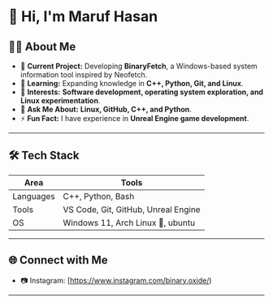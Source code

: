 # 👋 Hi, I'm Maruf Hasan  

## 🧑‍💻 About Me
- 🔭 **Current Project:** Developing **BinaryFetch**, a Windows-based system information tool inspired by Neofetch.  
- 🌱 **Learning:** Expanding knowledge in **C++, Python, Git, and Linux**.  
- 🔦 **Interests:** **Software development, operating system exploration, and Linux experimentation**.  
- 💬 **Ask Me About:** **Linux, GitHub, C++, and Python**.  
- ⚡ **Fun Fact:** I have experience in **Unreal Engine game development**.

---

## 🛠 Tech Stack
| Area       | Tools |
|------------|-----------------------------|
| Languages  | C++, Python, Bash |
| Tools      | VS Code, Git, GitHub, Unreal Engine |
| OS         | Windows 11, Arch Linux 🐧, ubuntu |
 

---

<!-- ## 📊 GitHub Stats
![GitHub stats](https://github-readme-stats.vercel.app/api?username=MarufHasan&show_icons=true&theme=radical)  

![Top Langs](https://github-readme-stats.vercel.app/api/top-langs/?username=MarufHasan&layout=compact&theme=radical)  

![Streak Stats](https://github-readme-streak-stats.herokuapp.com/?user=MarufHasan&theme=radical)  

--- -->

## 🌐 Connect with Me
<!-- - 🐦 Twitter: [@yourhandle](https://twitter.com/) -->
- 📷 Instagram: [https://www.instagram.com/binary.oxide/)  
<!-- 💻 Project: [BinaryFetch](https://github.com/MarufHasan/BinaryFetch) -->  

---

<!-- ✨ *If you like my work, give a ⭐ to my repos!*  -->
